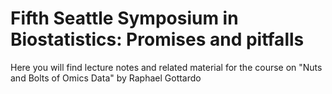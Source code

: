 # Fifth Seattle Symposium in Biostatistics: Promises and pitfalls

Here you will find lecture notes and related material for the course on "Nuts and Bolts of Omics Data" by Raphael Gottardo
